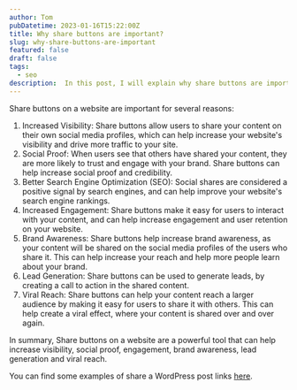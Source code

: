 ```yaml
---
author: Tom
pubDatetime: 2023-01-16T15:22:00Z
title: Why share buttons are important?
slug: why-share-buttons-are-important
featured: false
draft: false
tags:
  - seo
description:  In this post, I will explain why share buttons are important for your website and how they can help improve your site's visibility and traffic.
---
```


Share buttons on a website are important for several reasons:

1. Increased Visibility: Share buttons allow users to share your content on their own social media profiles, which can help increase your website\'s visibility and drive more traffic to your site.
2. Social Proof: When users see that others have shared your content, they are more likely to trust and engage with your brand. Share buttons can help increase social proof and credibility.
3. Better Search Engine Optimization (SEO): Social shares are considered a positive signal by search engines, and can help improve your website\'s search engine rankings.
4. Increased Engagement: Share buttons make it easy for users to interact with your content, and can help increase engagement and user retention on your website.
5. Brand Awareness: Share buttons help increase brand awareness, as your content will be shared on the social media profiles of the users who share it. This can help increase your reach and help more people learn about your brand.
6. Lead Generation: Share buttons can be used to generate leads, by creating a call to action in the shared content.
7. Viral Reach: Share buttons can help your content reach a larger audience by making it easy for users to share it with others. This can help create a viral effect, where your content is shared over and over again.

In summary, Share buttons on a website are a powerful tool that can help increase visibility, social proof, engagement, brand awareness, lead generation and viral reach.

You can find some examples of share a WordPress post links <a href="https://wptom.com/blog/examples-of-share-a-wordpress-post-links">here</a>.
